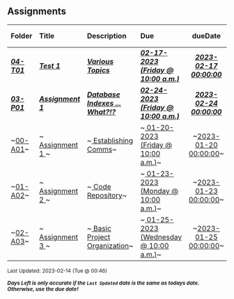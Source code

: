 ## Assignments

| Folder | Title | Description | Due | dueDate | Days Left<sup>*</sup> |
|:------|:------|:------|:------|:-----:|-----|
| ***<a href="https://github.com/rugbyprof/3013-Algorithms/tree/master/Assignments/04-T01">04-T01</a>*** | ***<a href="https://github.com/rugbyprof/3013-Algorithms/tree/master/Assignments/04-T01"> Test 1 </a>*** | ***<a href="https://github.com/rugbyprof/3013-Algorithms/tree/master/Assignments/04-T01"> Various Topics</a>*** | ***<a href="https://github.com/rugbyprof/3013-Algorithms/tree/master/Assignments/04-T01"> 02-17-2023 (Friday @ 10:00 a.m.)</a>*** | ***<a href="https://github.com/rugbyprof/3013-Algorithms/tree/master/Assignments/04-T01">2023-02-17 00:00:00</a>*** | 3 |
| ***<a href="https://github.com/rugbyprof/3013-Algorithms/tree/master/Assignments/03-P01">03-P01</a>*** | ***<a href="https://github.com/rugbyprof/3013-Algorithms/tree/master/Assignments/03-P01"> Assignment 1 </a>*** | ***<a href="https://github.com/rugbyprof/3013-Algorithms/tree/master/Assignments/03-P01"> Database Indexes ... What?!?</a>*** | ***<a href="https://github.com/rugbyprof/3013-Algorithms/tree/master/Assignments/03-P01"> 02-24-2023 (Friday @ 10:00 a.m.)</a>*** | ***<a href="https://github.com/rugbyprof/3013-Algorithms/tree/master/Assignments/03-P01">2023-02-24 00:00:00</a>*** | 10 |
| ~<a href="https://github.com/rugbyprof/3013-Algorithms/tree/master/Assignments/00-A01">00-A01</a>~ | ~<a href="https://github.com/rugbyprof/3013-Algorithms/tree/master/Assignments/00-A01"> Assignment 1 </a>~ | ~<a href="https://github.com/rugbyprof/3013-Algorithms/tree/master/Assignments/00-A01"> Establishing Comms</a>~ | ~<a href="https://github.com/rugbyprof/3013-Algorithms/tree/master/Assignments/00-A01"> 01-20-2023 (Friday @ 10:00 a.m.)</a>~ | ~<a href="https://github.com/rugbyprof/3013-Algorithms/tree/master/Assignments/00-A01">2023-01-20 00:00:00</a>~ | ---- |
| ~<a href="https://github.com/rugbyprof/3013-Algorithms/tree/master/Assignments/01-A02">01-A02</a>~ | ~<a href="https://github.com/rugbyprof/3013-Algorithms/tree/master/Assignments/01-A02"> Assignment 2 </a>~ | ~<a href="https://github.com/rugbyprof/3013-Algorithms/tree/master/Assignments/01-A02"> Code Repository</a>~ | ~<a href="https://github.com/rugbyprof/3013-Algorithms/tree/master/Assignments/01-A02"> 01-23-2023 (Monday @ 10:00 a.m.)</a>~ | ~<a href="https://github.com/rugbyprof/3013-Algorithms/tree/master/Assignments/01-A02">2023-01-23 00:00:00</a>~ | ---- |
| ~<a href="https://github.com/rugbyprof/3013-Algorithms/tree/master/Assignments/02-A03">02-A03</a>~ | ~<a href="https://github.com/rugbyprof/3013-Algorithms/tree/master/Assignments/02-A03"> Assignment 3 </a>~ | ~<a href="https://github.com/rugbyprof/3013-Algorithms/tree/master/Assignments/02-A03"> Basic Project Organization</a>~ | ~<a href="https://github.com/rugbyprof/3013-Algorithms/tree/master/Assignments/02-A03"> 01-25-2023 (Wednesday @ 10:00 a.m.)</a>~ | ~<a href="https://github.com/rugbyprof/3013-Algorithms/tree/master/Assignments/02-A03">2023-01-25 00:00:00</a>~ | ---- |

<sup>Last Updated: 2023-02-14 (Tue @ 00:46)</sup> 

<sup>***Days Left is only accurate if the `Last Updated` date is the same as todays date. Otherwise, use the due date!***</sup> 